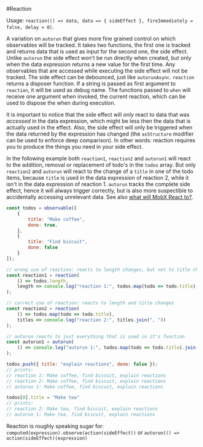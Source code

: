 #Reaction

Usage: `reaction(() => data, data => { sideEffect }, fireImmediately = false, delay = 0)`.

A variation on `autorun` that gives more fine grained control on which observables will be tracked.
It takes two functions, the first one is tracked and returns data that is used as input for the second one, the side effect.
Unlike `autorun` the side effect won't be run directly when created, but only when the data expression returns a new value for the first time.
Any observables that are accessed while executing the side effect will not be tracked.
The side effect can be debounced, just like `autorunAsync`.
`reaction` returns a disposer function.
If a string is passed as first argument to `reaction`, it will be used as debug name.
The functions passed to `when` will receive one argument when invoked, the current reaction, which can be used to dispose the when during execution.

It is important to notice that the side effect will *only* react to data that was *accessed* in the data expression, which might be less then the data that is actually used in the effect.
Also, the side effect will only be triggered when the data returned by the expression has changed (the `asStructure` modifier can be used to enforce deep comparison).
In other words: reaction requires you to produce the things you need in your side effect.

In the following example both `reaction1`, `reaction2` and `autorun1` will react to the addition, removal or replacement of todo's in the `todos` array.
But only `reaction2` and `autorun` will react to the change of a `title` in one of the todo items, because `title` is used in the data expression of reaction 2, while it isn't in the data expression of reaction 1.
`autorun` tracks the complete side effect, hence it will always trigger correctly, but is also more suspectible to accidentally accessing unrelevant data.
See also [what will MobX React to?](../best/react).

```javascript
const todos = observable([
    {
        title: "Make coffee",
        done: true,
    },
    {
        title: "Find biscuit",
        done: false
    }
]);

// wrong use of reaction: reacts to length changes, but not to title changes!
const reaction1 = reaction(
    () => todos.length,
    length => console.log("reaction 1:", todos.map(todo => todo.title).join(", "))
);

// correct use of reaction: reacts to length and title changes
const reaction2 = reaction(
    () => todos.map(todo => todo.title),
    titles => console.log("reaction 2:", titles.join(", "))
);

// autorun reacts to just everything that is used in it's function
const autorun1 = autorun(
    () => console.log("autorun 1:", todos.map(todo => todo.title).join(", "))
);

todos.push({ title: "explain reactions", done: false });
// prints:
// reaction 1: Make coffee, find biscuit, explain reactions
// reaction 2: Make coffee, find biscuit, explain reactions
// autorun 1: Make coffee, find biscuit, explain reactions

todos[0].title = "Make tea"
// prints:
// reaction 2: Make tea, find biscuit, explain reactions
// autorun 1: Make tea, find biscuit, explain reactions
```

Reaction is roughly speaking sugar for: `computed(expression).observe(action(sideEffect))` or `autorun(() => action(sideEffect)(expression)`